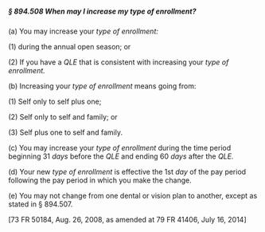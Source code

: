 ##### § 894.508 When may I increase my type of enrollment? #####

(a) You may increase your *type of enrollment:*

(1) during the annual open season; or

(2) If you have a *QLE* that is consistent with increasing your *type of enrollment.*

(b) Increasing your *type of enrollment* means going from:

(1) Self only to self plus one;

(2) Self only to self and family; or

(3) Self plus one to self and family.

(c) You may increase your *type of enrollment* during the time period beginning 31 *days* before the *QLE* and ending 60 *days* after the *QLE.*

(d) Your new *type of enrollment* is effective the 1st *day* of the pay period following the pay period in which you make the change.

(e) You may not change from one dental or vision plan to another, except as stated in § 894.507.

[73 FR 50184, Aug. 26, 2008, as amended at 79 FR 41406, July 16, 2014]
